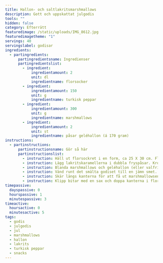 ```yaml
---
title: Hallon- och saltlakritsmarshmallows
description: Gott och uppskattat julgodis
tools: ""
hidden: false
category: Efterrätt
featuredimage: /static/uploads/IMG_8612.jpg
featuredimagetheme: "1"
servings: 40
servingslabel: godisar
ingredients:
  - partingredients:
      partingredientsname: Ingredienser
      partingredientslist:
        - ingredient:
            ingredientamount: 2
            unit: dl
            ingredientname: florsocker
        - ingredient:
            ingredientamount: 150
            unit: g
            ingredientname: turkisk peppar
        - ingredient:
            ingredientamount: 300
            unit: g
            ingredientname: marshmallows
        - ingredient:
            ingredientamount: 2
            unit: st
            ingredientname: påsar geléhallon (á 170 gram)
instructions:
  - partinstructions:
      partinstructionsname: Gör så här
      partinstructionslist:
        - instruction: Häll ut florsockret i en form, ca 25 X 30 cm. Florsockret måste täcka botten på formen ordentligt.
        - instruction: Lägg lakritskaramellerna i dubbla fryspåsar. Krossa dem fint med botten av en kastrull.
        - instruction: Blanda marshmallows och geléhallon (eller valfri annan gelé/fudge smaksättning) i en stor glasskål. Smält i ca 2 1/2 minuter i mikrovågsugn på 750 watts effekt.
        - instruction: Vänd runt det smälta godiset till en jämn smet. Blanda i lakritskrosset (eller annan torr smaksättning) och häll upp smeten i formen med florsocker. Jämna ut smeten. Låt kallna i kylen ca 1 timme.
        - instruction: Skär längs kanterna för att få ut marshmallowsen ur formen. Vänd den och lägg ovansidan i sockret så att den blir lättare att klippa.
        - instruction: Klipp bitar med en sax och doppa kanterna i florsocker. Förvara i rumstemperatur.
timepassive:
  dayspassive: 0
  hourspassive: 1
  minutespassive: 3
timeactive:
  hoursactive: 0
  minutesactive: 5
tags:
  - godis
  - julgodis
  - jul
  - marshmallows
  - hallon
  - lakrits
  - turkisk peppar
  - snacks
---
```


